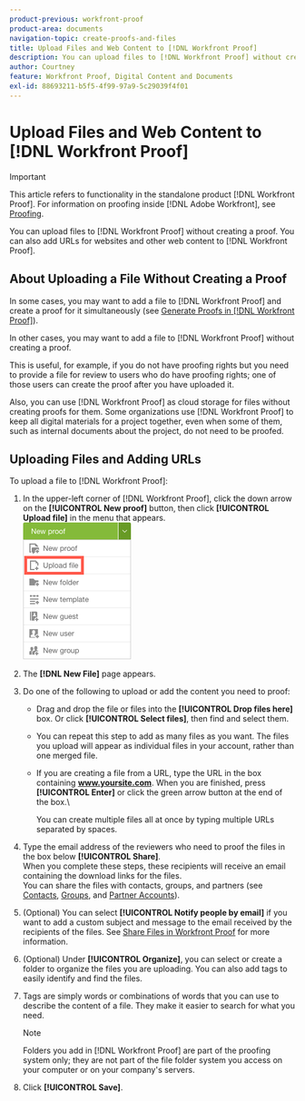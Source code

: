 ```yaml
---
product-previous: workfront-proof
product-area: documents
navigation-topic: create-proofs-and-files
title: Upload Files and Web Content to [!DNL Workfront Proof]
description: You can upload files to [!DNL Workfront Proof] without creating a proof. You can also add URLs for websites and other web content to [!DNL Workfront Proof].
author: Courtney
feature: Workfront Proof, Digital Content and Documents
exl-id: 88693211-b5f5-4f99-97a9-5c29039f4f01
---
```

# Upload Files and Web Content to [!DNL Workfront Proof]

>[!IMPORTANT]
>
>This article refers to functionality in the standalone product [!DNL Workfront Proof]. For information on proofing inside [!DNL Adobe Workfront], see [Proofing](../../../review-and-approve-work/proofing/proofing.md).

You can upload files to [!DNL Workfront Proof] without creating a proof. You can also add URLs for websites and other web content to [!DNL Workfront Proof].

## About Uploading a File Without Creating a Proof

In some cases, you may want to add a file to [!DNL Workfront Proof] and create a proof for it simultaneously (see [Generate Proofs in [!DNL Workfront Proof]](../../../workfront-proof/wp-work-proofsfiles/create-proofs-and-files/generate-proofs.md)).

In other cases, you may want to add a file to [!DNL Workfront Proof] without creating a proof.

This is useful, for example, if you do not have proofing rights but you need to provide a file for review to users who do have proofing rights; one of those users can create the proof after you have uploaded it.

Also, you can use [!DNL Workfront Proof] as cloud storage for files without creating proofs for them. Some organizations use [!DNL Workfront Proof] to keep all digital materials for a project together, even when some of them, such as internal documents about the project, do not need to be proofed.

## Uploading Files and Adding URLs

To upload a file to [!DNL Workfront Proof]:

1. In the upper-left corner of [!DNL Workfront Proof], click the down arrow on the **[!UICONTROL New proof]** button, then click **[!UICONTROL Upload file]** in the menu that appears.\
   ![New proof button](assets/new-proof-button-menu.png)

1. The **[!DNL New File]** page appears.
1. Do one of the following to upload or add the content you need to proof:

   * Drag and drop the file or files into the **[!UICONTROL Drop files here]** box. Or click **[!UICONTROL Select files]**, then find and select them.

   * You can repeat this step to add as many files as you want. The files you upload will appear as individual files in your account, rather than one merged file.

   * If you are creating a file from a URL, type the URL in the box containing **www.yoursite.com**. When you are finished, press **[!UICONTROL Enter]** or click the green arrow button at the end of the box.\

      You can create multiple files all at once by typing multiple URLs separated by spaces.

1. Type the email address of the reviewers who need to proof the files in the box below **[!UICONTROL Share]**.\
   When you complete these steps, these recipients will receive an email containing the download links for the files.\
   You can share the files with contacts, groups, and partners (see [Contacts](https://support.workfront.com/hc/en-us/sections/115000920808-Contacts),  [Groups](https://support.workfront.com/hc/en-us/sections/115000920828-Groups), and [Partner Accounts](https://support.workfront.com/hc/en-us/sections/115000912107-Partner-accounts)).

1. (Optional) You can select **[!UICONTROL Notify people by email]** if you want to add a custom subject and message to the email received by the recipients of the files. See [Share Files in Workfront Proof](../../../workfront-proof/wp-work-proofsfiles/share-proofs-and-files/share-files.md) for more information.

1. (Optional) Under **[!UICONTROL Organize]**, you can select or create a folder to organize the files you are uploading. You can also add tags to easily identify and find the files.
1. Tags are simply words or combinations of words that you can use to describe the content of a file. They make it easier to search for what you need.

   >[!NOTE]
   >
   > Folders you add in [!DNL Workfront Proof] are part of the proofing system only; they are not part of the file folder system you access on your computer or on your company's servers.

1. Click **[!UICONTROL Save]**.
